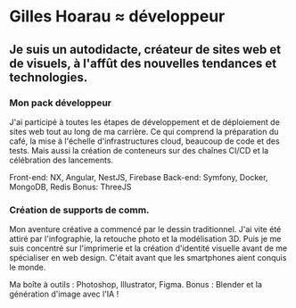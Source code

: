 # Gilles Hoarau ≈ développeur

## Je suis un autodidacte, créateur de sites web et de visuels, à l'affût des nouvelles tendances et technologies.

### Mon pack développeur

J'ai participé à toutes les étapes de développement et de déploiement de sites web tout au long de ma carrière.
Ce qui comprend la préparation du café, la mise à l'échelle d'infrastructures cloud, beaucoup de code et des tests.
Mais aussi la création de conteneurs sur des chaînes CI/CD et la célébration des lancements.

Front-end: NX, Angular, NestJS, Firebase
Back-end: Symfony, Docker, MongoDB, Redis
Bonus: ThreeJS

### Création de supports de comm.

Mon aventure créative a commencé par le dessin traditionnel.
J'ai vite été attiré par l'infographie, la retouche photo et la modélisation 3D.
Puis je me suis concentré sur l'imprimerie et la création d'identité visuelle avant de me spécialiser en web design.
C'était avant que les smartphones aient conquis le monde.

Ma boîte à outils : Photoshop, Illustrator, Figma.
Bonus : Blender et la génération d'image avec l'IA !
